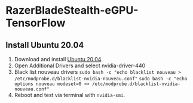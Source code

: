 # RazerBladeStealth-eGPU-TensorFlow

## Install Ubuntu 20.04
  1. Download and install [Ubuntu 20.04](https://ubuntu.com/download/desktop/thank-you?version=20.04&architecture=amd64).
  2. Open Additional Drivers and select nvidia-driver-440
  3. Black list nouveau drivers
  ``sudo bash -c "echo blacklist nouveau > /etc/modprobe.d/blacklist-nvidia-nouveau.conf"``
  ``sudo bash -c "echo options nouveau modeset=0 >> /etc/modprobe.d/blacklist-nvidia-nouveau.conf"``
  4. Reboot and test via terminal with `nvidia-smi`.
